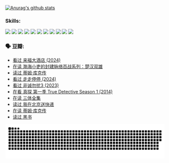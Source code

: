 
[![Anurag's github stats](https://github-readme-stats.vercel.app/api?username=w940853815)](https://github.com/anuraghazra/github-readme-stats)

### Skills:

<code><img height="32" src="https://cdn.jsdelivr.net/npm/simple-icons@v5/icons/python.svg"></code>
<code><img height="32" src="https://cdn.jsdelivr.net/npm/simple-icons@v5/icons/javascript.svg"></code>
<code><img height="32" src="https://cdn.jsdelivr.net/npm/simple-icons@v5/icons/django.svg"></code>
<code><img height="32" src="https://cdn.jsdelivr.net/npm/simple-icons@v5/icons/flask.svg"></code>
<code><img height="32" src="https://cdn.jsdelivr.net/npm/simple-icons@v5/icons/vuetify.svg"></code>
<code><img height="32" src="https://cdn.jsdelivr.net/npm/simple-icons@v5/icons/git.svg"></code>
<code><img height="32" src="https://cdn.jsdelivr.net/npm/simple-icons@v5/icons/docker.svg"></code>
<code><img height="32" src="https://cdn.jsdelivr.net/npm/simple-icons@v5/icons/postgresql.svg"></code>
<code><img height="32" src="https://cdn.jsdelivr.net/npm/simple-icons@v5/icons/elasticsearch.svg"></code>
<code><img height="32" src="https://cdn.jsdelivr.net/npm/simple-icons@v5/icons/macos.svg"></code>
<code><img height="32" src="https://cdn.jsdelivr.net/npm/simple-icons@v5/icons/linux.svg"></code>

### 🗣 豆瓣:

<!-- DOUBAN-ACTIVITIES:START -->
- [看过 来福大酒店‎ (2024)](https://www.douban.com/people/136069238/status/4719785416/?_i=26510863)
- [在读 渤海小吏的封建脉络百战系列：楚汉双雄](https://www.douban.com/people/136069238/status/4700950146/?_i=26510863)
- [读过 蒂姆·库克传](https://www.douban.com/people/136069238/status/4700949869/?_i=26510863)
- [看过 走走停停‎ (2024)](https://www.douban.com/people/136069238/status/4684430230/?_i=26510863)
- [看过 非诚勿扰3‎ (2023)](https://www.douban.com/people/136069238/status/4676324100/?_i=26510863)
- [在看 真探 第一季 True Detective Season 1‎ (2014)](https://www.douban.com/people/136069238/status/4673382852/?_i=26510863)
- [在读 三体全集](https://www.douban.com/people/136069238/status/4672842521/?_i=26510863)
- [读过 我在北京送快递](https://www.douban.com/people/136069238/status/4672842036/?_i=26510863)
- [在读 蒂姆·库克传](https://www.douban.com/people/136069238/status/4663517053/?_i=26510863)
- [读过 黑书](https://www.douban.com/people/136069238/status/4663516022/?_i=26510863)
<!-- DOUBAN-ACTIVITIES:END -->


![Snake animation](https://raw.githubusercontent.com/w940853815/w940853815/output/github-contribution-grid-snake.svg)

<!--
**w940853815/w940853815** is a ✨ _special_ ✨ repository because its `README.md` (this file) appears on your GitHub profile.

Here are some ideas to get you started:

- 🔭 I’m currently working on ...
- 🌱 I’m currently learning ...
- 👯 I’m looking to collaborate on ...
- 🤔 I’m looking for help with ...
- 💬 Ask me about ...
- 📫 How to reach me: ...
- 😄 Pronouns: ...
- ⚡ Fun fact: ...
-->
